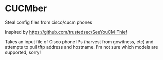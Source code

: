 # CUCMber
Steal config files from cisco/cucm phones

Inspired by https://github.com/trustedsec/SeeYouCM-Thief

Takes an input file of Cisco phone IPs (harvest from gowitness, etc) and attempts to pull tftp address and hostname. I'm not sure which models are supported, sorry!

